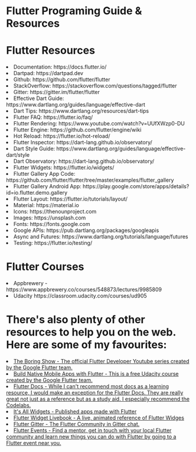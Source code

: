 # Flutter Programing Guide & Resources

# Flutter Resources

<li> Documentation: https://docs.flutter.io/ </li>
<li> Dartpad: https://dartpad.dev </li>
<li> Github: https://github.com/flutter/flutter
<li> StackOverflow: https://stackoverflow.com/questions/tagged/flutter
<li> Gitter: https://gitter.im/flutter/flutter
<li> Effective Dart Guide: https://www.dartlang.org/guides/language/effective-dart
<li> Dart Tips: https://www.dartlang.org/resources/dart-tips
<li> Flutter FAQ: https://flutter.io/faq/
<li> Flutter Rendering: https://www.youtube.com/watch?v=UUfXWzp0-DU
<li> Flutter Engine: https://github.com/flutter/engine/wiki
<li> Hot Reload: https://flutter.io/hot-reload/
<li> Flutter Inspector: https://dart-lang.github.io/observatory/
<li> Dart Style Guide: https://www.dartlang.org/guides/language/effective-dart/style
<li> Dart Observatory: https://dart-lang.github.io/observatory/
<li> Flutter Widgets: https://flutter.io/widgets/
<li> Flutter Gallery App Code: https://github.com/flutter/flutter/tree/master/examples/flutter_gallery
<li> Flutter Gallery Android App: https://play.google.com/store/apps/details?id=io.flutter.demo.gallery
<li> Flutter Layout: https://flutter.io/tutorials/layout/
<li> Material: https://material.io
<li> Icons: https://thenounproject.com
<li> Images: https://unsplash.com
<li> Fonts: https://fonts.google.com
<li> Google APIs: https://pub.dartlang.org/packages/googleapis
<li> Async and Futures: https://www.dartlang.org/tutorials/language/futures
<li> Testing: https://flutter.io/testing/</li>

  # Flutter Courses
  
<li> Appbrewery - https://www.appbrewery.co/courses/548873/lectures/9985809
<li> Udacity https://classroom.udacity.com/courses/ud905 </li>

 # There's also plenty of other resources to help you on the web. Here are some of my favourites:

 <li> <a href="https://www.youtube.com/watch?v=yr8F2S3Amas&list=PLOU2XLYxmsIK0r_D-zWcmJ1plIcDNnRkK&index=1">The Boring Show - The official Flutter Developer Youtube series created by the Google Flutter team.</a>
 
 <li> <a href="https://www.udacity.com/course/build-native-mobile-apps-with-flutter--ud905">Build Native Mobile Apps with Flutter - This is a free Udacity course created by the Google Flutter team.</a>

 <li> <a href="https://flutter.dev/docs/codelabs">Flutter Docs - While I can't recommend most docs as a learning resource, I would make an exception for the Flutter Docs. They are really great not just as a reference but as a study aid. I especially recommend the Codelabs.</a>

 <li> <a href="https://itsallwidgets.com/">It's All Widgets - Published apps made with Flutter</a>

 <li> <a href="https://flutter-widget.live/basics/introduction">Flutter Widget Livebook - A live, animated reference of Flutter Widges</a>

 <li> <a href="https://gitter.im/flutter/flutter">Flutter Gitter - The Flutter Community in Gitter chat.</a>

 <li> <a href="https://flutterevents.com/">Flutter Events - Find a mentor, get in touch with your local Flutter community and learn new things you can do with Flutter by going to a Flutter event near you.</a>
</li>
<a href=""></a>
